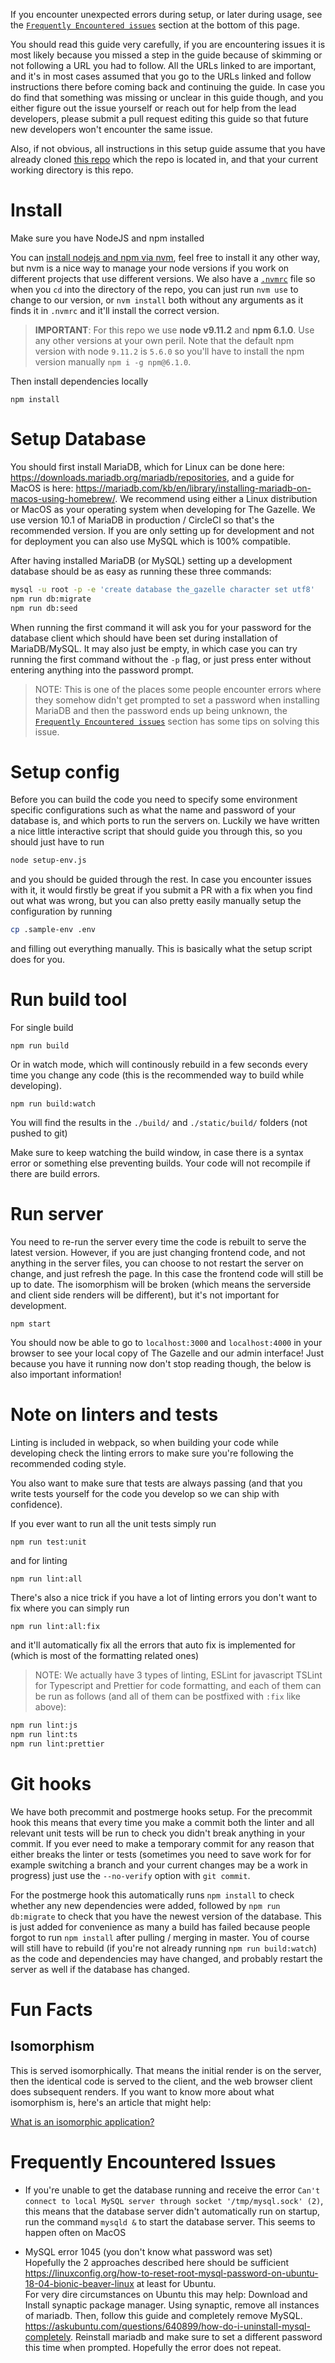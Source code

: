 If you encounter unexpected errors during setup, or later during usage, see the [`Frequently Encountered issues`](#frequently-encountered-issues) section at the bottom of this page.

You should read this guide very carefully, if you are encountering issues it is most likely because you missed a step in the guide because of skimming or not following a URL you had to follow. All the URLs linked to are important, and it's in most cases assumed that you go to the URLs linked and follow instructions there before coming back and continuing the guide. In case you do find that something was missing or unclear in this guide though, and you either figure out the issue yourself or reach out for help from the lead developers, please submit a pull request editing this guide so that future new developers won't encounter the same issue.

Also, if not obvious, all instructions in this setup guide assume that you have already cloned [this repo](https://github.com/thegazelle-ad/gazelle-server) which the repo is located in, and that your current working directory is this repo.

# Install

Make sure you have NodeJS and npm installed

You can [install nodejs and npm via nvm](https://github.com/creationix/nvm), feel free to install it any other way, but nvm is a nice way to manage your node versions if you work on different projects that use different versions. We also have a [`.nvmrc`](../../.nvmrc) file so when you `cd` into the directory of the repo, you can just run `nvm use` to change to our version, or `nvm install` both without any arguments as it finds it in `.nvmrc` and it'll install the correct version.

> **IMPORTANT**: For this repo we use **node v9.11.2** and **npm 6.1.0**. Use any other versions at your own peril. Note that the default npm version with node `9.11.2` is `5.6.0` so you'll have to install the npm version manually `npm i -g npm@6.1.0`.

Then install dependencies locally

```
npm install
```

# Setup Database

You should first install MariaDB, which for Linux can be done here: https://downloads.mariadb.org/mariadb/repositories, and a guide for MacOS is here: https://mariadb.com/kb/en/library/installing-mariadb-on-macos-using-homebrew/. We recommend using either a Linux distribution or MacOS as your operating system when developing for The Gazelle. We use version 10.1 of MariaDB in production / CircleCI so that's the recommended version. If you are only setting up for development and not for deployment you can also use MySQL which is 100% compatible.

After having installed MariaDB (or MySQL) setting up a development database should be as easy as running these three commands:

```bash
mysql -u root -p -e 'create database the_gazelle character set utf8'
npm run db:migrate
npm run db:seed
```

When running the first command it will ask you for your password for the database client which should have been set during installation of MariaDB/MySQL. It may also just be empty, in which case you can try running the first command without the `-p` flag, or just press enter without entering anything into the password prompt.

> NOTE: This is one of the places some people encounter errors where they somehow didn't get prompted to set a password when installing MariaDB and then the password ends up being unknown, the [`Frequently Encountered issues`](#frequently-encountered-issues) section has some tips on solving this issue.

# Setup config

Before you can build the code you need to specify some environment specific configurations such as what the name and password of your database is, and which ports to run the servers on. Luckily we have written a nice little interactive script that should guide you through this, so you should just have to run

```bash
node setup-env.js
```

and you should be guided through the rest. In case you encounter issues with it, it would firstly be great if you submit a PR with a fix when you find out what was wrong, but you can also pretty easily manually setup the configuration by running

```bash
cp .sample-env .env
```

and filling out everything manually. This is basically what the setup script does for you.

# Run build tool

For single build

```
npm run build
```

Or in watch mode, which will continously rebuild in a few seconds every time you change any code (this is the recommended way to build while developing).

```
npm run build:watch
```

You will find the results in the `./build/` and `./static/build/` folders (not pushed to git)

Make sure to keep watching the build window, in case there is a syntax error or something else preventing builds. Your code will not recompile if there are build errors.

# Run server

You need to re-run the server every time the code is rebuilt to serve the latest version. However, if you are just changing frontend code, and not anything in the server files, you can choose to not restart the server on change, and just refresh the page. In this case the frontend code will still be up to date. The isomorphism will be broken (which means the serverside and client side renders will be different), but it's not important for development.

```
npm start
```

You should now be able to go to `localhost:3000` and `localhost:4000` in your browser to see your local copy of The Gazelle and our admin interface! Just because you have it running now don't stop reading though, the below is also important information!

# Note on linters and tests

Linting is included in webpack, so when building your code while developing check the linting errors to make sure you're following the recommended coding style.

You also want to make sure that tests are always passing (and that you write tests yourself for the code you develop so we can ship with confidence).

If you ever want to run all the unit tests simply run

```
npm run test:unit
```

and for linting

```
npm run lint:all
```

There's also a nice trick if you have a lot of linting errors you don't want to fix where you can simply run

```
npm run lint:all:fix
```

and it'll automatically fix all the errors that auto fix is implemented for (which is most of the formatting related ones)

> NOTE: We actually have 3 types of linting, ESLint for javascript TSLint for Typescript and Prettier for code formatting, and each of them can be run as follows (and all of them can be postfixed with `:fix` like above):

```bash
npm run lint:js
npm run lint:ts
npm run lint:prettier
```

# Git hooks

We have both precommit and postmerge hooks setup. For the precommit hook this means that every time you make a commit both the linter and all relevant unit tests will be run to check you didn't break anything in your commit. If you ever need to make a temporary commit for any reason that either breaks the linter or tests (sometimes you need to save work for for example switching a branch and your current changes may be a work in progress) just use the `--no-verify` option with `git commit`.

For the postmerge hook this automatically runs `npm install` to check whether any new dependencies were added, followed by `npm run db:migrate` to check that you have the newest version of the database. This is just added for convenience as many a build has failed because people forgot to run `npm install` after pulling / merging in master. You of course will still have to rebuild (if you're not already running `npm run build:watch`) as the code and dependencies may have changed, and probably restart the server as well if the database has changed.

# Fun Facts

## Isomorphism

This is served isomorphically. That means the initial render is on the server, then the identical code is served to the client, and the web browser client does subsequent renders. If you want to know more about what isomorphism is, here's an article that might help:

[What is an isomorphic application?](https://www.lullabot.com/articles/what-is-an-isomorphic-application)

# Frequently Encountered Issues

- If you're unable to get the database running and receive the error `Can't connect to local MySQL server through socket '/tmp/mysql.sock' (2)`, this means that the database server didn't automatically run on startup, run the command `mysqld &` to start the database server. This seems to happen often on MacOS

- MySQL error 1045 (you don't know what password was set)<br />
  Hopefully the 2 approaches described here should be sufficient https://linuxconfig.org/how-to-reset-root-mysql-password-on-ubuntu-18-04-bionic-beaver-linux at least for Ubuntu.<br />
  For very dire circumstances on Ubuntu this may help: Download and Install synaptic package manager. Using synaptic, remove all instances of mariadb. Then, follow this guide and completely remove MySQL. https://askubuntu.com/questions/640899/how-do-i-uninstall-mysql-completely. Reinstall mariadb and make sure to set a different password this time when prompted. Hopefully the error does not repeat.

